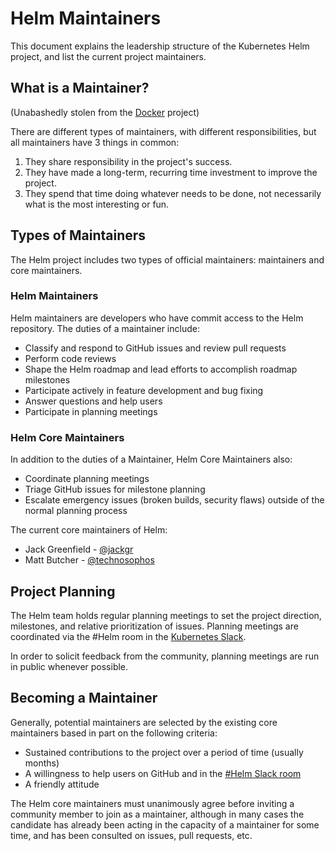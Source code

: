 # Helm Maintainers

This document explains the leadership structure of the Kubernetes Helm project, and list the current project maintainers.

## What is a Maintainer?

(Unabashedly stolen from the [Docker](https://github.com/docker/docker/blob/master/MAINTAINERS) project)

There are different types of maintainers, with different responsibilities, but
all maintainers have 3 things in common:

1. They share responsibility in the project's success.
2. They have made a long-term, recurring time investment to improve the project.
3. They spend that time doing whatever needs to be done, not necessarily what
is the most interesting or fun.

## Types of Maintainers

The Helm project includes two types of official maintainers: maintainers and core maintainers.

### Helm Maintainers

Helm maintainers are developers who have commit access to the Helm repository.
The duties of a maintainer include:

* Classify and respond to GitHub issues and review pull requests
* Perform code reviews
* Shape the Helm roadmap and lead efforts to accomplish roadmap milestones
* Participate actively in feature development and bug fixing
* Answer questions and help users
* Participate in planning meetings

### Helm Core Maintainers

In addition to the duties of a Maintainer, Helm Core Maintainers also:

* Coordinate planning meetings
* Triage GitHub issues for milestone planning
* Escalate emergency issues (broken builds, security flaws) outside of
  the normal planning process

The current core maintainers of Helm:

* Jack Greenfield - [@jackgr](https://github.com/jackgr)
* Matt Butcher - [@technosophos](https://github.com/technosophos)

## Project Planning

The Helm team holds regular planning meetings to set the project direction, milestones, and relative prioritization of issues.  Planning meetings are coordinated via the #Helm room in the [Kubernetes Slack](http://slack.kubernetes.io/).

In order to solicit feedback from the community, planning meetings are run in public whenever possible.

## Becoming a Maintainer

Generally, potential maintainers are selected by the existing core maintainers based in part on the following criteria:

* Sustained contributions to the project over a period of time (usually months)
* A willingness to help users on GitHub and in the [#Helm Slack room](http://slack.kubernetes.io/)
* A friendly attitude

The Helm core maintainers must unanimously agree before inviting a community member to join as a maintainer, although in many cases the candidate has already been acting in the capacity of a maintainer for some time, and has been consulted on issues, pull requests, etc.
